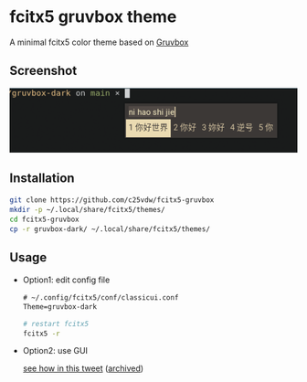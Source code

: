 # fcitx5 gruvbox theme

A minimal fcitx5 color theme based on [Gruvbox](https://github.com/morhetz/gruvbox)

## Screenshot

![dark](./screenshots/dark.png)

## Installation

```sh
git clone https://github.com/c25vdw/fcitx5-gruvbox
mkdir -p ~/.local/share/fcitx5/themes/
cd fcitx5-gruvbox
cp -r gruvbox-dark/ ~/.local/share/fcitx5/themes/
```

## Usage

- Option1: edit config file

    ```dosini
    # ~/.config/fcitx5/conf/classicui.conf
    Theme=gruvbox-dark
    ```

    ```sh
    # restart fcitx5
    fcitx5 -r
    ```

- Option2: use GUI

    [see how in this tweet](https://twitter.com/felixonmars/status/1344335122787573760) ([archived](http://web.archive.org/web/20201231172830/https://twitter.com/felixonmars/status/1344335122787573760))

